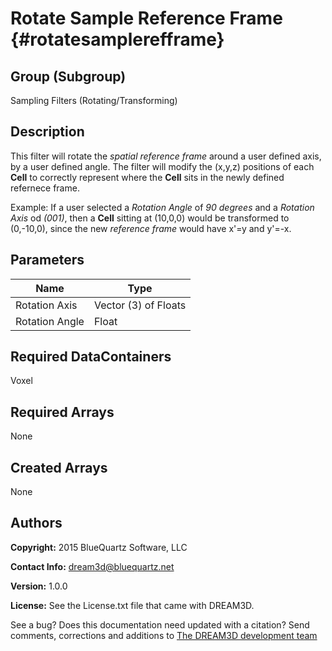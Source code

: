 Rotate Sample Reference Frame {#rotatesamplerefframe}
======

## Group (Subgroup) ##
Sampling Filters (Rotating/Transforming)

## Description ##
This filter will rotate the *spatial reference frame* around a user defined axis, by a user defined angle.  The filter will modify the (x,y,z) positions of each **Cell** to correctly represent where the **Cell** sits in the newly defined refernece frame.  

Example: 
If a user selected a *Rotation Angle* of *90 degrees* and a *Rotation Axis* od *(001)*, then a **Cell** sitting at (10,0,0) would be transformed to (0,-10,0), since the new *reference frame* would have x'=y and y'=-x.   

## Parameters ##

| Name | Type |
|------|------|
| Rotation Axis | Vector (3) of Floats |
| Rotation Angle | Float |

## Required DataContainers ##
Voxel

## Required Arrays ##
None

## Created Arrays ##
None

## Authors ##

**Copyright:** 2015 BlueQuartz Software, LLC

**Contact Info:** dream3d@bluequartz.net

**Version:** 1.0.0

**License:**  See the License.txt file that came with DREAM3D.




See a bug? Does this documentation need updated with a citation? Send comments, corrections and additions to [The DREAM3D development team](mailto:dream3d@bluequartz.net?subject=Documentation%20Correction)

